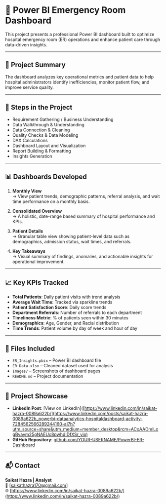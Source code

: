 # 🏥 Power BI Emergency Room Dashboard

This project presents a professional Power BI dashboard built to optimize hospital emergency room (ER) operations and enhance patient care through data-driven insights.

---

## 📌 Project Summary

The dashboard analyzes key operational metrics and patient data to help hospital administrators identify inefficiencies, monitor patient flow, and improve service quality.

---

## 🔧 Steps in the Project

- Requirement Gathering / Business Understanding  
- Data Walkthrough & Understanding  
- Data Connection & Cleaning  
- Quality Checks & Data Modeling  
- DAX Calculations  
- Dashboard Layout and Visualization  
- Report Building & Formatting  
- Insights Generation

---

## 📊 Dashboards Developed

1. **Monthly View**  
   → View patient trends, demographic patterns, referral analysis, and wait time performance on a monthly basis.

2. **Consolidated Overview**  
   → A holistic, date-range based summary of hospital performance and KPIs.

3. **Patient Details**  
   → Granular table view showing patient-level data such as demographics, admission status, wait times, and referrals.

4. **Key Takeaways**  
   → Visual summary of findings, anomalies, and actionable insights for operational improvement.

---

## 📈 Key KPIs Tracked

- **Total Patients**: Daily patient visits with trend analysis  
- **Average Wait Time**: Tracked via sparkline trends  
- **Patient Satisfaction Score**: Daily score trends  
- **Department Referrals**: Number of referrals to each department  
- **Timeliness Metric**: % of patients seen within 30 minutes  
- **Demographics**: Age, Gender, and Racial distribution  
- **Time Trends**: Patient volume by day of week and hour of day

---

## 📂 Files Included

- `ER_Insights.pbix` – Power BI dashboard file  
- `ER_Data.xlsx` – Cleaned dataset used for analysis  
- `Images/` – Screenshots of dashboard pages  
- `README.md` – Project documentation

---

## 🔗 Project Showcase

- **LinkedIn Post**: [View on LinkedIn]([https://www.linkedin.com/in/saikat-hazra-0089a622b/](https://www.linkedin.com/posts/saikat-hazra-0089a622b_powerbi-dataanalytics-hospitaldashboard-activity-7284562566289244160-aI7h?utm_source=share&utm_medium=member_desktop&rcm=ACoAADmiLogBvaym25gNAEUc8pwhdIDfXSr_yio)
- **GitHub Repository**: [github.com/YOUR-USERNAME/PowerBI-ER-Dashboard](https://github.com/YOUR-USERNAME/PowerBI-ER-Dashboard)

---

## 📬 Contact

**Saikat Hazra | Analyst**  
📧 [saikathazra170@gmail.com]  
🌐 [https://www.linkedin.com/in/saikat-hazra-0089a622b/](https://www.linkedin.com/in/saikat-hazra-0089a622b/)
